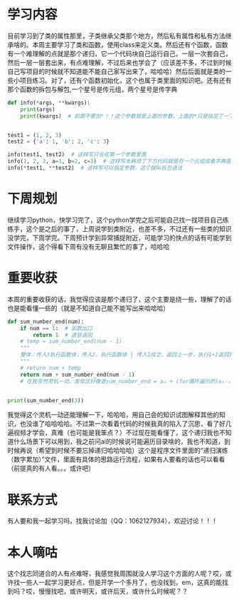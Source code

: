 # 学习内容
目前学习到了类的属性那里，子类继承父类那个地方，然后私有属性和私有方法继承啥的。本周主要学习了类和函数，使用class来定义类。然后还有个函数，函数有一个难理解的点就是那个递归，它一个代码块自己运行自己，一层一次套自己，然后一层一层套出来，有点难理解，不过后来也学会了（应该差不多，不过到时候自己写项目的时候就不知道能不能自己家写出来了，哈哈哈）然后后面就是类的一些小项目练习。对了，还有个函数初始化，这个也属于类里面的知识吧。还有还有那个函数的拆包与解包,一个星号是传元组，两个星号是传字典
```python
def info(*args, **kwargs):
    print(args)
    print(kwargs)  # 前面不要加*！！这个参数就是上面的参数，上面的*只是指定了一下类型，而不是参数名称的一部分


test1 = (1, 2, 3)
test2 = {'a': 1, 'b': 2, 'c': 3}

info(test1, test2)  # 这样写只会在第一个参数里面
info(1, 2, 3, a=1, b=2, c=3)  # 这样写太麻烦了下方代码就是将一个元组或者字典直接传入函数，用*/**来传，函数会自己拆开，这个就叫拆包
info(*test1, **test2)  # 这样写可以指定参数，这个就叫拆包语法
```
# 下周规划
继续学习python，快学习完了，这个python学完之后可能自己找一找项目自己练练手，这个是之后的事了，上周说学到类附近，也差不多，不过还有一些类的知识没学完，下周学完。下周预计学到异常捕捉附近，可能学习的快点的话有可能学到文件操作，这个得看下周有没有无聊且繁忙的事了，哈哈哈
# 重要收获
本周的重要收获的话，我觉得应该是那个递归了，这个主要是绕一些，理解了的话也是能看懂一些的（就是不知道自己能不能写出来哈哈哈）
```python
def sum_number_end(num):
    if num == 1:  # 函数出口
        return 1  # 逐层返回
    # temp = sum_number_end(num - 1)
    """
    整体：传入3执行函数体，传入2，执行函数体 | 传入1成立，返回上一步，执行1+2返回3，返回上上步，3+3=6
    """
    # return num + temp
    return num + sum_number_end(num - 1)
    # 在我突然灵机一动，发现这好像是sum_number_end = aₙ + (for循环遍历的)aₙ₋₁ （这个for循环终止就是上方的if语句）


print(sum_number_end(3))
```
我觉得这个灵机一动还能理解一下，哈哈哈，用自己会的知识试图解释其他的知识，也没谁了哈哈哈哈。不过第一次看着代码的时候我真的陷入了沉思，看了好几遍视频才学会，真难（也可能是我笨点？）不过现在能看懂了，这个递归我也不知道什么场景下可以用到，我之前问ai的时候说可能遍历目录啥的，我也不知道，到时候再说（希望到时候不要忘掉递归哈哈哈哈）这个是程序文件里面的“递归演练（数字累加）”文件，里面有具体的思路运行流程，如果有人要看的话也可以看看（前提真的有人看。。。或许吧）
# 联系方式
有人要和我一起学习吗，找我讨论加（QQ：1062127934），欢迎讨论！！！
# 本人嘀咕
这个找志同道合的人有点难呀，我感觉我周围就没人学习这个方面的人呢？哎，或许找一些人一起学习更好点，但是开学一个多月了，也没找到，em，这真的能找到吗？哎，慢慢找吧，或许明天，或许后天，或许什么时候呢？？